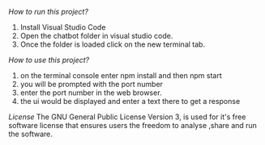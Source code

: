 *How to run this project?*

1. Install Visual Studio Code
2. Open the chatbot folder in visual studio code.
3. Once the folder is loaded click on the new terminal tab.

*How to use this project?*

1. on the terminal console enter npm install and then npm start
2. you will be prompted with the port number
3. enter the port number in the web browser. 
4. the ui would be displayed and enter a text there to get a response 

*License*
The GNU General Public License Version 3, is used for it's free software license that ensures users the freedom to analyse ,share and run the software.

